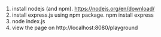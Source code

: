 1. install nodejs (and npm). https://nodejs.org/en/download/
2. install express.js using npm package. npm install express
3. node index.js
4. view the page on http://localhost:8080/playground
